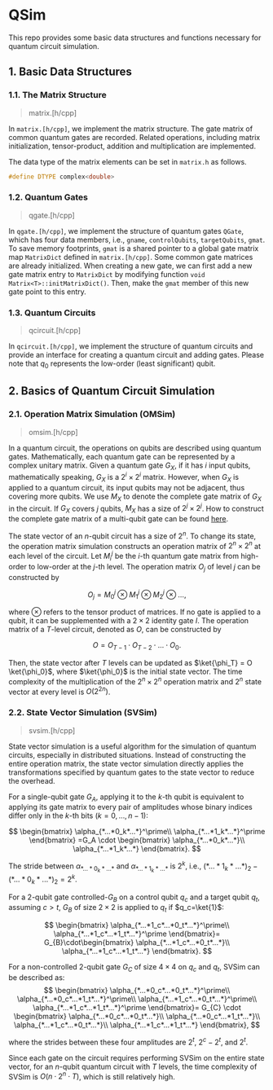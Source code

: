 # QSim

This repo provides some basic data structures and functions necessary for quantum circuit simulation. 

## 1. Basic Data Structures

### 1.1. The Matrix Structure

> matrix.[h/cpp]

In `matrix.[h/cpp]`, we implement the matrix structure. The gate matrix of common quantum gates are recorded. Related operations, including matrix initialization, tensor-product, addition and multiplication are implemented. 

The data type of the matrix elements can be set in `matrix.h` as follows. 

```cpp
#define DTYPE complex<double>
```

### 1.2. Quantum Gates

> qgate.[h/cpp]

In `qgate.[h/cpp]`, we implement the structure of quantum gates `QGate`, which has four data members, i.e., `gname`, `controlQubits`, `targetQubits`, `gmat`. To save memory footprints, `gmat` is a shared pointer to a global gate matrix map `MatrixDict` defined in `matrix.[h/cpp]`. 
Some common gate matrices are already initialized. 
When creating a new gate, we can first add a new gate matrix entry to `MatrixDict` by modifying function `void Matrix<T>::initMatrixDict()`. Then, make the `gmat` member of this new gate point to this entry. 

### 1.3. Quantum Circuits

> qcircuit.[h/cpp]

In `qcircuit.[h/cpp]`, we implement the structure of quantum circuits and provide an interface for creating a quantum circuit and adding gates. Please note that $q_0$ represents the low-order (least significant) qubit. 

## 2. Basics of Quantum Circuit Simulation

### 2.1. Operation Matrix Simulation (OMSim)

> omsim.[h/cpp]

In a quantum circuit, the operations on qubits are described using quantum gates. Mathematically, each quantum gate can be represented by a complex unitary matrix. Given a quantum gate $G_X$, if it has $i$ input qubits, mathematically speaking, $G_X$ is a $2^i \times 2^i$ matrix. However, when $G_X$ is applied to a quantum circuit, its input qubits may not be adjacent, thus covering more qubits. We use $M_X$ to denote the complete gate matrix of $G_X$ in the circuit. If $G_X$ covers $j$ qubits, $M_X$ has a size of $2^j \times 2^j$. 
How to construct the complete gate matrix of a multi-qubit gate can be found [here](https://zhuanlan.zhihu.com/p/105251205). 

The state vector of an $n$-qubit circuit has a size of $2^n$. To change its state, the operation matrix simulation constructs an operation matrix of $2^n \times 2^n$ at each level of the circuit. 
Let $M_i^j$ be the $i$-th quantum gate matrix from high-order to low-order at the $j$-th level. 
The operation matrix $O_j$ of level $j$ can be constructed by

$$
    O_j=M_0^j \otimes M_1^j \otimes M_2^j \otimes \ldots, 
$$

where $\otimes$ refers to the tensor product of matrices. If no gate is applied to a qubit, it can be supplemented with a $2\times2$ identity gate $I$. 
The operation matrix of a $T$-level circuit, denoted as $O$, can be constructed by

$$
    O = O_{T-1} \cdot O_{T-2} \cdot \ldots \cdot O_0. 
$$

Then, the state vector after $T$ levels can be updated as $\ket{\phi_T} = O \ket{\phi_0}$, where $\ket{\phi_0}$ is the initial state vector. 
The time complexity of the multiplication of the $2^n \times 2^n$ operation matrix and $2^n$ state vector at every level is $O(2^{2n})$. 

### 2.2. State Vector Simulation (SVSim)

> svsim.[h/cpp]

State vector simulation is a useful algorithm for the simulation of quantum circuits, especially in distributed situations. 
Instead of constructing the entire operation matrix, the state vector simulation directly applies the transformations specified by quantum gates to the state vector to reduce the overhead. 

For a single-qubit gate $G_A$, applying it to the $k$-th qubit is equivalent to applying its gate matrix to every pair of amplitudes whose binary indices differ only in the $k$-th bits $(k=0,\ldots,n-1)$:

$$
\begin{bmatrix}
    \alpha_{*...*0_k*...*}^\prime\\
    \alpha_{*...*1_k*...*}^\prime
\end{bmatrix}
=G_A \cdot
\begin{bmatrix}
    \alpha_{*...*0_k*...*}\\
    \alpha_{*...*1_k*...*}
\end{bmatrix}.
$$

The stride between $\alpha_{*...*0_k*...*}$ and $\alpha_{*...*1_k*...*}$ is $2^k$, i.e., $(*...*1_k*...*)_2-(*...*0_k*...*)_2=2^k$. 

For a 2-qubit gate controlled-$G_B$ on a control qubit $q_c$ and a target qubit $q_t$, assuming $c>t$, $G_B$ of size $2\times2$ is applied to $q_t$ if $q_c=\ket{1}$:

$$
\begin{bmatrix}
\alpha_{*...*1_c*...*0_t*...*}^\prime\\
\alpha_{*...*1_c*...*1_t*...*}^\prime
\end{bmatrix}=
G_{B}\cdot\begin{bmatrix}
\alpha_{*...*1_c*...*0_t*...*}\\
\alpha_{*...*1_c*...*1_t*...*}
\end{bmatrix}.
$$

For a non-controlled 2-qubit gate $G_C$ of size $4\times4$ on $q_c$ and $q_t$, SVSim can be described as: 
$$
\begin{bmatrix}
\alpha_{*...*0_c*...*0_t*...*}^\prime\\
\alpha_{*...*0_c*...*1_t*...*}^\prime\\
\alpha_{*...*1_c*...*0_t*...*}^\prime\\
\alpha_{*...*1_c*...*1_t*...*}^\prime
\end{bmatrix}=
G_{C} \cdot
\begin{bmatrix}
\alpha_{*...*0_c*...*0_t*...*}\\
\alpha_{*...*0_c*...*1_t*...*}\\
\alpha_{*...*1_c*...*0_t*...*}\\
\alpha_{*...*1_c*...*1_t*...*}
\end{bmatrix},
$$

where the strides between these four amplitudes are $2^t$, $2^c-2^t$, and $2^t$. 


Since each gate on the circuit requires performing SVSim on the entire state vector, for an $n$-qubit quantum circuit with $T$ levels, the time complexity of SVSim is $O(n \cdot 2^n \cdot T)$, which is still relatively high. 
